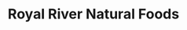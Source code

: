 ---
title: "Royal River Natural Foods"
url: /freeport/royal-river-natural-foods/
shop: supermarket
---